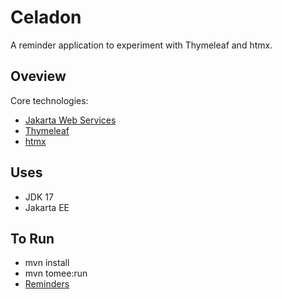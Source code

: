 # Celadon

A reminder application to experiment with Thymeleaf and htmx.

## Oveview

Core technologies:

- [Jakarta Web Services](https://jakarta.ee/specifications/restful-ws/)
- [Thymeleaf](https://www.thymeleaf.org)
- [htmx](https://htmx.org/)

## Uses

- JDK 17
- Jakarta EE

## To Run

- mvn install
- mvn tomee:run
- [Reminders]()
